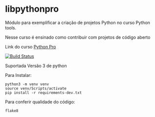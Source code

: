 # libpythonpro
Módulo para exemplificar a criação de projetos Python no curso Python tools.

Nesse curso é ensinado como contribuir com projetos de código aberto

Link do curso [Python Pro](https://pythonprobr.appspot.com/)

[![Build Status](https://app.travis-ci.com/Hellen-Ingrid/libpythonpro.svg?branch=main)](https://app.travis-ci.com/Hellen-Ingrid/libpythonpro)

Suportada Versão 3 de python

Para Instalar:

```console
python3 -m venv venv
source venv/Scripts/activate
pip install -r requirements-dev.txt
```

Para conferir qualidade do código:

````console
flake8
````
